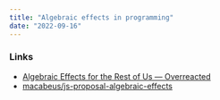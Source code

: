 ```yaml
---
title: "Algebraic effects in programming"
date: "2022-09-16"
---
```


### Links
- [Algebraic Effects for the Rest of Us — Overreacted](https://overreacted.io/algebraic-effects-for-the-rest-of-us/)
- [macabeus/js-proposal-algebraic-effects](https://github.com/macabeus/js-proposal-algebraic-effects)